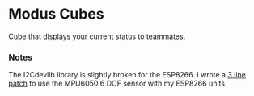 # Modus Cubes

Cube that displays your current status to teammates.

### Notes

The I2Cdevlib library is slightly broken for the ESP8266. I wrote a [3 line patch](https://github.com/halfcadence/i2cdevlib) to use the MPU6050 6 DOF sensor with my ESP8266 units. 
